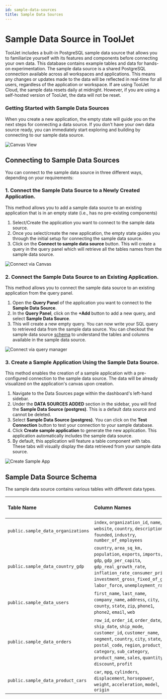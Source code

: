 ```yaml
---
id: sample-data-sources
title: Sample Data Sources
---
```


# Sample Data Source in ToolJet

ToolJet includes a built-in PostgreSQL sample data source that allows you to familiarize yourself with its features and components before connecting your own data. This database contains example tables and data for hands-on experimentation. The sample data source is a shared PostgreSQL connection available across all workspaces and applications. This means any changes or updates made to the data will be reflected in real-time for all users, regardless of the application or workspace. If are using ToolJet Cloud, the sample data resets daily at midnight. However, if you are using a self-hosted version of ToolJet, the data will not be reset.


### Getting Started with Sample Data Sources

When you create a new application, the empty state will guide you on the next steps for connecting a data source. If you don't have your own data source ready, you can immediately start exploring and building by connecting to our sample data source.

<img className="screenshot-full" src="/img/datasource-reference/sample-data-sources/canvas.png" alt="Canvas View" />

## Connecting to Sample Data Sources

You can connect to the sample data source in three different ways, depending on your requirements:

### 1. Connect the Sample Data Source to a Newly Created Application.

This method allows you to add a sample data source to an existing application that is in an empty state (i.e., has no pre-existing components)

  1. Select/Create the application you want to connect to the sample data source.
  2. Once you select/create the new application, the empty state guides you through the initial setup for connecting the sample data source.
  3. Click on the **Connect to sample data source** button. This will create a query in the query panel which will retrieve all the tables names from the sample data source.



<div style={{textAlign: 'center'}}>
    <img style={{ border:'0', marginBottom:'15px', borderRadius:'5px', boxShadow: '0px 1px 3px rgba(0, 0, 0, 0.2)' }} className="screenshot-full" src="/img/datasource-reference/sample-data-sources/connect-via-canvas-v2.png" alt="Connect via Canvas" />
</div>


### 2. Connect the Sample Data Source to an Existing Application.

This method allows you to connect the sample data source to an existing application from the query panel.

  1. Open the **Query Panel** of the application you want to connect to the **Sample Data Source**.
  2. In the **Query Panel**, click on the **+Add** button to add a new query, and select **Sample Data Source**.
  3. This will create a new empty query. You can now write your SQL query to retrieved data from the sample data source. You can checkout the sample data source [schema](#sample-data-source-schema) to understand the tables and columns available in the sample data source.



<div style={{textAlign: 'center'}}>
    <img style={{ border:'0', marginBottom:'15px', borderRadius:'5px', boxShadow: '0px 1px 3px rgba(0, 0, 0, 0.2)' }} className="screenshot-full" src="/img/datasource-reference/sample-data-sources/connect-via-query-manager-v2.png" alt="Connect via query manager" />
</div>


### 3. Create a Sample Application Using the Sample Data Source.

This method enables the creation of a sample application with a pre-configured connection to the sample data source. The data will be already visualized on the application's canvas upon creation.

   1. Navigate to the Data Sources page within the dashboard's left-hand sidebar.
   2. Under the **DATA SOURCES ADDED** section in the sidebar, you will find the **Sample Data Source (postgres)**. This is a default data source and cannot be deleted.
   3. Select **Sample Data Source (postgres)**. You can click on the **Test Connection** button to test your connection to your sample database.
   4. Click **Create sample application** to generate the new application. This application automatically includes the sample data source.
   5. By default, this application will feature a table component with tabs. These tabs will visually display the data retrieved from your sample data source.

<div style={{textAlign: 'center'}}>
    <img style={{ border:'0', marginBottom:'15px', borderRadius:'5px', boxShadow: '0px 1px 3px rgba(0, 0, 0, 0.2)' }} className="screenshot-full" src="/img/datasource-reference/sample-data-sources/create-sample-app-v2.png" alt="Create Sample App" />
</div>

 ## Sample Data Source Schema

The sample data source contains various tables with different data types.

| Table Name                       | Column Names| Number of Rows |
|:-------|:---------|:---------------|
| `public.sample_data_organizations`   | `index`, `organization_id`, `name`, `website`, `country`, `description`, `founded`, `industry`, `number_of_employees`         | 100              |
| `public.sample_data_country_gdp`      | `country`, `area_sq_km, population`, `exports`, `imports, gdp`, `gdp_per_capita`, `gdp_real_growth_rate`, `inflation_rate_consumer_prices`, `investment_gross_fixed_of_gdp`, `labor_force`, `unemployment_rate` | 263              |
| `public.sample_data_users`           | `first_name`, `last_name`, `company_name`, `address`, `city`, `county`, `state`, `zip`, `phone1`, `phone2`, `email`, `web`     | 499              |
| `public.sample_data_orders`          | `row_id`, `order_id`, `order_date`, `ship_date`, `ship_mode`, `customer_id`, `customer_name`, `segment`, `country`, `city`, `state`, `postal_code`, `region`, `product_id`, `category`, `sub_category`, `product_name`, `sales`, `quantity`, `discount`, `profit` | 500              |
| `public.sample_data_product_cars` | `car`, `mpg`, `cylinders`, `displacement`, `horsepower`, `weight`, `acceleration`, `model`, `origin`                          | 406              |
